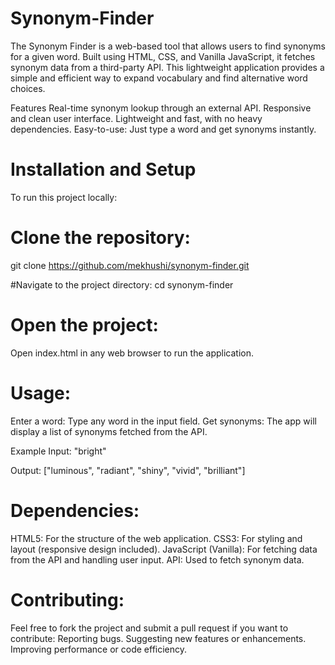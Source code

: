 # Synonym-Finder
The Synonym Finder is a web-based tool that allows users to find synonyms for a given word. Built using HTML, CSS, and Vanilla JavaScript, it fetches synonym data from a third-party API. This lightweight application provides a simple and efficient way to expand vocabulary and find alternative word choices.

Features
Real-time synonym lookup through an external API.
Responsive and clean user interface.
Lightweight and fast, with no heavy dependencies.
Easy-to-use: Just type a word and get synonyms instantly.

# Installation and Setup
To run this project locally:

# Clone the repository:
git clone https://github.com/mekhushi/synonym-finder.git

#Navigate to the project directory:
cd synonym-finder

 # Open the project:

Open index.html in any web browser to run the application.

# Usage:

Enter a word: Type any word in the input field.
Get synonyms: The app will display a list of synonyms fetched from the API.

Example
Input: "bright"

Output: ["luminous", "radiant", "shiny", "vivid", "brilliant"]


# Dependencies:

HTML5: For the structure of the web application.
CSS3: For styling and layout (responsive design included).
JavaScript (Vanilla): For fetching data from the API and handling user input.
API: Used to fetch synonym data.

# Contributing:

Feel free to fork the project and submit a pull request if you want to contribute:
Reporting bugs.
Suggesting new features or enhancements.
Improving performance or code efficiency.
